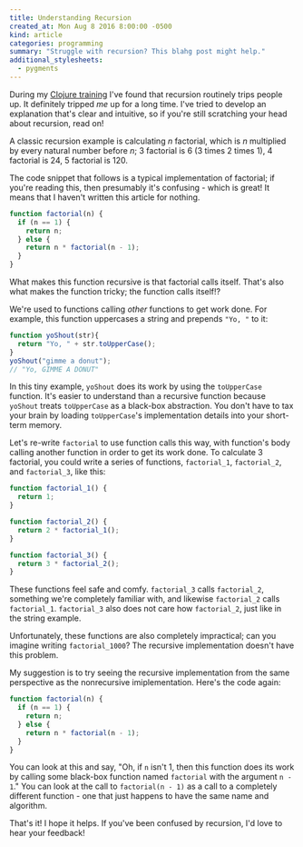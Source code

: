```yaml
---
title: Understanding Recursion
created_at: Mon Aug 8 2016 8:00:00 -0500
kind: article
categories: programming
summary: "Struggle with recursion? This blahg post might help."
additional_stylesheets:
  - pygments
---
```


During my [Clojure training](http://www.braveclojure.com/training/)
I've found that recursion routinely trips people up. It definitely
tripped *me* up for a long time. I've tried to develop an explanation
that's clear and intuitive, so if you're still scratching your head
about recursion, read on!

A classic recursion example is calculating _n_ factorial, which is _n_
multiplied by every natural number before _n_; 3 factorial is 6
(3 times 2 times 1), 4 factorial is 24, 5 factorial is 120.

The code snippet that follows is a typical implementation of
factorial; if you're reading this, then presumably it's confusing -
which is great! It means that I haven't written this article for
nothing.

```javascript
function factorial(n) {
  if (n == 1) {
  	return n;
  } else {
  	return n * factorial(n - 1);
  }
}
```

What makes this function recursive is that factorial calls
itself. That's also what makes the function tricky; the function calls
itself!?

We're used to functions calling _other_ functions to get work
done. For example, this function uppercases a string and prepends
`"Yo, "` to it:

```javascript
function yoShout(str){
  return "Yo, " + str.toUpperCase();
}
yoShout("gimme a donut");
// "Yo, GIMME A DONUT"
```

In this tiny example, `yoShout` does its work by using the
`toUpperCase` function. It's easier to understand than a recursive
function because `yoShout` treats `toUpperCase` as a black-box
abstraction. You don't have to tax your brain by loading
`toUpperCase`'s implementation details into your short-term memory.

Let's re-write `factorial` to use function calls this way, with
function's body calling another function in order to get its work
done. To calculate 3 factorial, you could write a series of
functions, `factorial_1`, `factorial_2`, and `factorial_3`, like this:

```javascript
function factorial_1() {
  return 1;
}

function factorial_2() {
  return 2 * factorial_1();
}

function factorial_3() {
  return 3 * factorial_2();
}
```

These functions feel safe and comfy. `factorial_3` calls
`factorial_2`, something we're completely familiar with, and likewise
`factorial_2` calls `factorial_1`. `factorial_3` also does not care
how `factorial_2`, just like in the string example.

Unfortunately, these functions are also completely impractical; can
you imagine writing `factorial_1000`? The recursive implementation
doesn't have this problem.

My suggestion is to try seeing the recursive implementation from the
same perspective as the nonrecursive imiplementation. Here's the code
again:

```javascript
function factorial(n) {
  if (n == 1) {
  	return n;
  } else {
  	return n * factorial(n - 1);
  }
}
```

You can look at this and say, "Oh, if `n` isn't 1, then this function
does its work by calling some black-box function named `factorial`
with the argument `n - 1`." You can look at the call to `factorial(n -
1)` as a call to a completely different function - one that just
happens to have the same name and algorithm.

That's it! I hope it helps. If you've been confused by recursion, I'd
love to hear your feedback!
